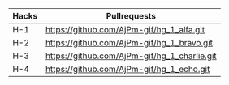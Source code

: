 |Hacks|Pullrequests|
|-|-|
|H-1|https://github.com/AjPm-gif/hg_1_alfa.git|
|H-2|https://github.com/AjPm-gif/hg_1_bravo.git|
|H-3|https://github.com/AjPm-gif/hg_1_charlie.git|
|H-4|https://github.com/AjPm-gif/hg_1_echo.git|
